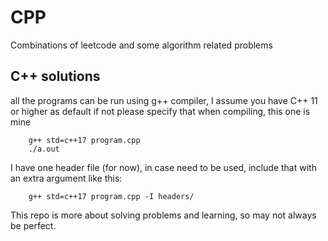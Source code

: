# CPP

Combinations of leetcode and some algorithm related problems

## C++ solutions

all the programs can be run using g++ compiler, I assume you have C++ 11 or higher as default
if not please specify that when compiling, this one is mine

```
    g++ std=c++17 program.cpp
    ./a.out
```

I have one header file (for now), in case need to be used, include that with an extra argument like this:

```
    g++ std=c++17 program.cpp -I headers/
```

This repo is more about solving problems and learning, so may not always be perfect.

